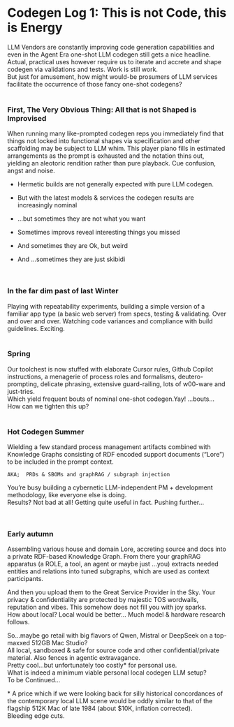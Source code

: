 # Codegen Log 1: This is not Code, this is Energy

LLM Vendors are constantly improving code generation capabilities and even in the Agent Era one-shot LLM codegen still gets a nice headline. Actual, practical uses however require us to iterate and accrete and shape codegen via validations and tests. Work is still work.  
But just for amusement, how might would-be prosumers of LLM services facilitate the occurrence of those fancy one-shot codegens?  
</br>
### First, The Very Obvious Thing: All that is not Shaped is Improvised
When running many like-prompted codegen reps you immediately find that things not locked into functional shapes via specification and other scaffolding may be subject to LLM whim.
This player piano fills in estimated arrangements as the prompt is exhausted and the notation thins out, yielding an  aleotoric rendition rather than pure playback. Cue confusion, angst and noise. 

- Hermetic builds are not generally expected with pure LLM codegen.
- But with the latest models & services the codegen results are increasingly nominal  
- …but sometimes they are not what you want  
- Sometimes improvs reveal interesting things you missed  
- And sometimes they are Ok, but weird  
- And ...sometimes they are just skibidi

  </br>
### In the far dim past of last Winter
Playing with repeatability experiments, building a simple version of a familiar app type (a basic web server) from specs, testing & validating. Over and over and over. Watching code variances and compliance with build guidelines. Exciting.  
</br>
### Spring
Our toolchest is now stuffed with elaborate Cursor rules, Github Copilot instructions, a menagerie of process roles and formalisms, deutero-prompting, delicate phrasing, extensive guard-railing, lots of w00-ware and just-tries.  
Which yield frequent bouts of nominal one-shot codegen.Yay! ...bouts...  
How can we tighten this up?  
</br>
### Hot Codegen Summer
Wielding a few standard process management artifacts combined with Knowledge Graphs consisting of RDF encoded support documents (“Lore”) to be included in the prompt context.

`AKA;  PRDs & SBOMs and graphRAG / subgraph injection`

You’re busy building a cybernetic  LLM-independent PM + development methodology, like everyone else is doing.  
Results? Not bad at all! Getting quite useful in fact. Pushing further...  

</br>


### Early autumn
Assembling various house and domain Lore, accreting source and docs into a private RDF-based Knowledge Graph. From there your graphRAG apparatus (a ROLE, a tool, an agent or maybe just …you)  extracts needed entities and relations into tuned subgraphs, which are used as context participants.

And then you upload them to the Great Service Provider in the Sky. Your privacy & confidentiality are protected by majestic TOS wordwalls, reputation and vibes.
This somehow does not fill you with joy sparks.  
 How about local? Local would be better…  Much model & hardware research follows.

So…maybe go retail with big flavors of Qwen, Mistral or DeepSeek on a top-maxxed 512GB Mac Studio?  
All local, sandboxed  & safe for source code and other confidential/private material. Also fences in agentic extravagance.  
Pretty cool…but unfortunately too costly* for personal use.  
What is indeed a minimum viable personal local codegen LLM setup?  
To be Continued…

\* A price which if we were looking back for silly historical concordances of the contemporary local LLM scene would be oddly similar to that of the flagship 512K Mac of late 1984 (about $10K, inflation corrected).  
Bleeding edge cuts.
